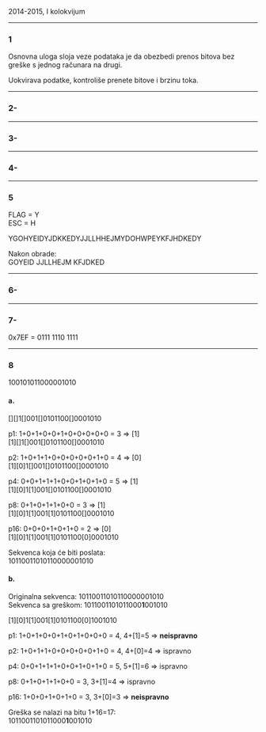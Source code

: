 2014-2015, I kolokvijum

---

### 1

Osnovna uloga sloja veze podataka je da obezbedi prenos bitova bez greške s jednog računara na drugi. 

Uokvirava podatke, kontroliše prenete bitove i brzinu toka.

---

### 2-

---

### 3-

---

### 4-

---

### 5

FLAG = Y  
ESC = H

YGOHYEIDYJDKKEDYJJLLHHEJMYDOHWPEYKFJHDKEDY

Nakon obrade:  
GOYEID JJLLHEJM KFJDKED

---

### 6-

---

### 7-

0x7EF = 0111 1110 1111

---

### 8

100101011000001010

#### a.

[][]1[]001[]0101100[]0001010

p1: 1+0+1+0+0+1+0+0+0+0+0 = 3 => [1]  
[1][]1[]001[]0101100[]0001010

p2: 1+0+1+1+0+0+0+0+0+1+0 = 4 => [0]  
[1][0]1[]001[]0101100[]0001010

p4: 0+0+1+1+1+0+0+1+0+1+0 = 5 => [1]  
[1][0]1[1]001[]0101100[]0001010

p8: 0+1+0+1+1+0+0 = 3 => [1]  
[1][0]1[1]001[1]0101100[]0001010

p16: 0+0+0+1+0+1+0 = 2 => [0]  
[1][0]1[1]001[1]0101100[0]0001010

Sekvenca koja će biti poslata:  
10110011010110000001010

#### b.

Originalna sekvenca: 10110011010110000001010  
Sekvenca sa greškom: 1011001101011000**1**001010


[1][0]1[1]001[1]0101100[0]1001010


p1: 1+0+1+0+0+1+0+1+0+0+0 = 4, 4+[1]=5 => **neispravno**

p2: 1+0+1+1+0+0+0+0+0+1+0 = 4, 4+[0]=4 => ispravno

p4: 0+0+1+1+1+0+0+1+0+1+0 = 5, 5+[1]=6 => ispravno

p8: 0+1+0+1+1+0+0 = 3, 3+[1]=4 => ispravno

p16: 1+0+0+1+0+1+0 = 3, 3+[0]=3 => **neispravno**

Greška se nalazi na bitu 1+16=17:  
1011001101011000**1**001010